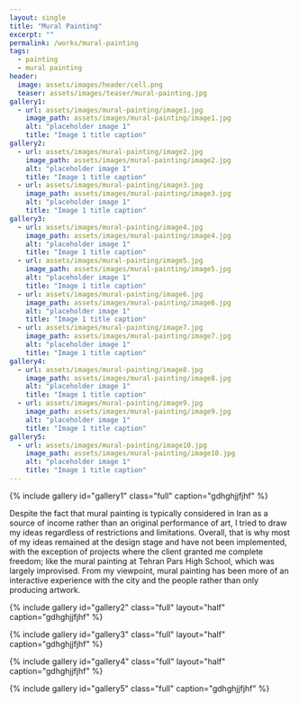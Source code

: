 ```yaml
---
layout: single
title: "Mural Painting"
excerpt: ""
permalink: /works/mural-painting
tags:
  - painting
  - mural painting
header:
  image: assets/images/header/cell.png
  teaser: assets/images/teaser/mural-painting.jpg 
gallery1:
  - url: assets/images/mural-painting/image1.jpg
    image_path: assets/images/mural-painting/image1.jpg
    alt: "placeholder image 1"
    title: "Image 1 title caption"
gallery2:
  - url: assets/images/mural-painting/image2.jpg
    image_path: assets/images/mural-painting/image2.jpg
    alt: "placeholder image 1"
    title: "Image 1 title caption"
  - url: assets/images/mural-painting/image3.jpg
    image_path: assets/images/mural-painting/image3.jpg
    alt: "placeholder image 1"
    title: "Image 1 title caption"
gallery3:
  - url: assets/images/mural-painting/image4.jpg
    image_path: assets/images/mural-painting/image4.jpg
    alt: "placeholder image 1"
    title: "Image 1 title caption"
  - url: assets/images/mural-painting/image5.jpg
    image_path: assets/images/mural-painting/image5.jpg
    alt: "placeholder image 1"
    title: "Image 1 title caption"
  - url: assets/images/mural-painting/image6.jpg
    image_path: assets/images/mural-painting/image6.jpg
    alt: "placeholder image 1"
    title: "Image 1 title caption"
  - url: assets/images/mural-painting/image7.jpg
    image_path: assets/images/mural-painting/image7.jpg
    alt: "placeholder image 1"
    title: "Image 1 title caption"
gallery4:
  - url: assets/images/mural-painting/image8.jpg
    image_path: assets/images/mural-painting/image8.jpg
    alt: "placeholder image 1"
    title: "Image 1 title caption"
  - url: assets/images/mural-painting/image9.jpg
    image_path: assets/images/mural-painting/image9.jpg
    alt: "placeholder image 1"
    title: "Image 1 title caption"
gallery5:	
  - url: assets/images/mural-painting/image10.jpg
    image_path: assets/images/mural-painting/image10.jpg
    alt: "placeholder image 1"
    title: "Image 1 title caption"
---
```


{% include gallery id="gallery1" class="full" caption="gdhghjjfjhf" %}

Despite the fact that mural painting is typically considered in Iran as a source of income rather than an original performance of art, I tried to draw my ideas regardless of restrictions and limitations. Overall, that is why most of my ideas remained at the design stage and have not been implemented, with the exception of projects where the client granted me complete freedom; like the mural painting at Tehran Pars High School, which was largely improvised.
From my viewpoint, mural painting has been more of an interactive experience with the city and the people rather than only producing artwork.

{% include gallery id="gallery2" class="full" layout="half" caption="gdhghjjfjhf" %}

{% include gallery id="gallery3" class="full" layout="half" caption="gdhghjjfjhf" %}

{% include gallery id="gallery4" class="full" layout="half" caption="gdhghjjfjhf" %}

{% include gallery id="gallery5" class="full" caption="gdhghjjfjhf" %}
